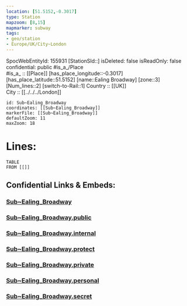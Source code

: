 ```yaml
---
location: [51.5152,-0.3017] 
type: Station 
mapzoom: [8,15] 
mapmarker: subway 
tags:
- geo/station
- Europe/UK/City~London
---
```

SpocWebEntityId: 155931
[StationSId::] 
isDeleted: false
isReadOnly: false
confidential: public
#is_a_/Place  
#is_a_ :: [[Place]] 
[has_place_longitude::-0.3017] 
[has_place_latitude::51.5152] 
[name::Ealing Broadway] 
[zone::3] 
[Num_lines::2] 
[switch-to-Rail::1] 
Country :: [[UK]]  
City :: [[../../../London]]  


```leaflet
id: Sub~Ealing_Broadway
coordinates: [[Sub~Ealing_Broadway]] 
markerFile: [[Sub~Ealing_Broadway]] 
defaultZoom: 11 
maxZoom: 18
```


# Lines: 
```dataview
TABLE 
FROM [[]] 
```


## Confidential Links & Embeds: 

### [Sub~Ealing_Broadway](/_Standards/Earth/Continent/Europe/Europe~North/UK/England/Regions~England/London,Greater/cities~GreaterLondon/Underground/Station/Sub~Ealing_Broadway.md) 

### [Sub~Ealing_Broadway.public](/_public/Earth/Continent/Europe/Europe~North/UK/England/Regions~England/London,Greater/cities~GreaterLondon/Underground/Station/Sub~Ealing_Broadway.public.md) 

### [Sub~Ealing_Broadway.internal](/_internal/Earth/Continent/Europe/Europe~North/UK/England/Regions~England/London,Greater/cities~GreaterLondon/Underground/Station/Sub~Ealing_Broadway.internal.md) 

### [Sub~Ealing_Broadway.protect](/_protect/Earth/Continent/Europe/Europe~North/UK/England/Regions~England/London,Greater/cities~GreaterLondon/Underground/Station/Sub~Ealing_Broadway.protect.md) 

### [Sub~Ealing_Broadway.private](/_private/Earth/Continent/Europe/Europe~North/UK/England/Regions~England/London,Greater/cities~GreaterLondon/Underground/Station/Sub~Ealing_Broadway.private.md) 

### [Sub~Ealing_Broadway.personal](/_personal/Earth/Continent/Europe/Europe~North/UK/England/Regions~England/London,Greater/cities~GreaterLondon/Underground/Station/Sub~Ealing_Broadway.personal.md) 

### [Sub~Ealing_Broadway.secret](/_secret/Earth/Continent/Europe/Europe~North/UK/England/Regions~England/London,Greater/cities~GreaterLondon/Underground/Station/Sub~Ealing_Broadway.secret.md)

